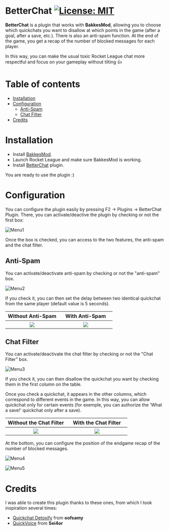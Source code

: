 # BetterChat [![License: MIT](https://img.shields.io/badge/License-MIT-yellow.svg)](https://opensource.org/licenses/MIT)

**BetterChat** is a plugin that works with **BakkesMod**, allowing you to choose which quickchats you want to disallow at which points in the game (after a goal, after a save, etc.). There is also an anti-spam function. At the end of the game, you get a recap of the number of blocked messages for each player.

In this way, you can make the usual toxic Rocket League chat more respectful and focus on your gameplay without tilting 👍

# Table of contents

* [Installation](#installation)
* [Configuration](#configuration)
    * [Anti-Spam](#anti-spam)
    * [Chat Filter](#chat-filter)
* [Credits](#credits)

# Installation

- Install [BakkesMod](https://www.bakkesmod.com/download.php).
- Launch Rocket League and make sure BakkesMod is working.
- Install [BetterChat](https://youtube.com) plugin.

You are ready to use the plugin :)

#  Configuration

You can configure the plugin easily by pressing F2 -> Plugins -> BetterChat Plugin. There, you can activate/deactive the plugin by checking or not the first box:

![Menu1](https://github.com/JulienML/BetterChat/assets/108280870/aac84676-04d7-4ace-8a87-f9dad6392e35)

Once the box is checked, you can access to the two features, the anti-spam and the chat filter.

## Anti-Spam

You can activate/deactivate anti-spam by checking or not the "anti-spam" box.

![Menu2](https://github.com/JulienML/BetterChat/assets/108280870/7898ed58-f11e-4913-b4df-a317893c6806)

If you check it, you can then set the delay between two identical quickchat from the same player (default value is 5 seconds).

<table>
  <thead>
    <tr>
      <th style='text-align: center; width: 50%'>Without Anti-Spam</th>
      <th style='text-align: center; width: 50%'>With Anti-Spam</th>
    </tr>
  </thead>
  <tbody>
    <tr>
      <th style='width: 50%'><img src="https://github.com/JulienML/BetterChat/assets/108280870/c83b0108-026b-41f9-bfd0-43a66f61233e"></th>
      <th style='width: 50%'><img src="https://github.com/JulienML/BetterChat/assets/108280870/39237252-5f16-4041-8d87-781763e786df"></th>
    </tr>
  </tbody>
</table>

## Chat Filter

You can activate/deactivate the chat filter by checking or not the "Chat Filter" box.

![Menu3](https://github.com/JulienML/BetterChat/assets/108280870/1eec183c-24f8-455f-98f8-94e5905b8d63)

If you check it, you can then disallow the quickchat you want by checking them in the first column on the table.

Once you check a quickchat, it appears in the other columns, which correspond to different events in the game. In this way, you can allow quickchat only for certain events (for exemple, you can authorize the 'What a save!' quickchat only after a save).

<table>
  <thead>
    <tr>
      <th style='text-align: center; width: 50%'>Without the Chat Filter</th>
      <th style='text-align: center; width: 50%'>With the Chat Filter</th>
    </tr>
  </thead>
  <tbody>
    <tr>
      <th style='width: 50%'><img src="https://github.com/JulienML/BetterChat/assets/108280870/63d38f1d-a04f-4a4f-8dd4-4881f554041d"></th>
      <th style='width: 50%'><img src="https://github.com/JulienML/BetterChat/assets/108280870/4c7b4ccc-80fd-4389-8bc7-8d74913e247d"></th>
    </tr>
  </tbody>
</table>

At the bottom, you can configure the position of the endgame recap of the number of blocked messages.

![Menu4](https://github.com/JulienML/BetterChat/assets/108280870/222a4b40-2e84-410a-95ea-2babe5af5f90)

![Menu5](https://github.com/JulienML/BetterChat/assets/108280870/4fdb965d-8cb5-4e34-a509-7903a4f9eba5)

# Credits

I was able to create this plugin thanks to these ones, from which I took inspiration several times:
- [Quickchat Detoxify](https://bakkesplugins.com/plugins/view/361) from **oofsamy**
- [QuickVoice](https://bakkesplugins.com/plugins/view/303) from **Sei4or**
